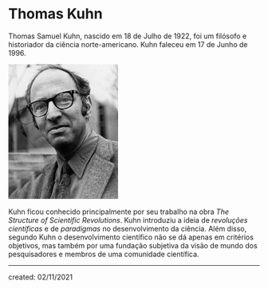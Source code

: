 # Thomas Kuhn
Thomas Samuel Kuhn, nascido em 18 de Julho de 1922, foi um filósofo e historiador da ciência norte-americano. Kuhn faleceu em 17 de Junho de 1996.

![Thomas Kuhn](../Attachments/FIL/thomaskuhn.jpg)

Kuhn ficou conhecido principalmente por seu trabalho na obra *The Structure of Scientific Revolutions*. Kuhn introduziu a ideia de *revoluções científicas* e de *paradigmas* no desenvolvimento da ciência. Além disso, segundo Kuhn o desenvolvimento científico não se dá apenas em critérios objetivos, mas também por uma fundação subjetiva da visão de mundo dos pesquisadores e membros de uma comunidade científica.

---

created: 02/11/2021

